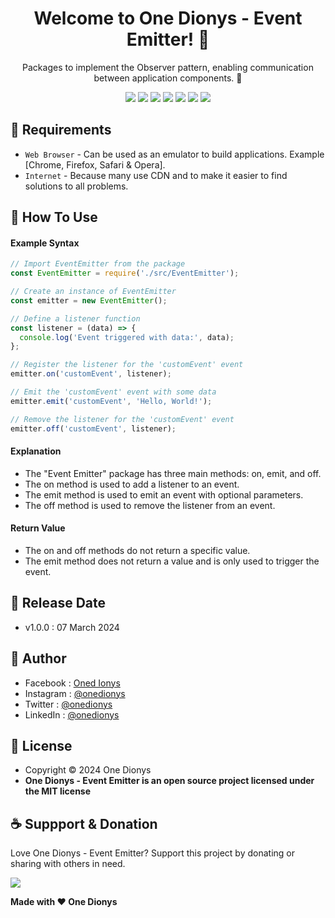 <h1 align="center">Welcome to One Dionys - Event Emitter! 👋 </h1>

<p align="center">Packages to implement the Observer pattern, enabling communication between application components. 💖 </p>

<p align="center">
<img src="https://img.shields.io/github/contributors/onedionys/onedionys-event-emitter?style=flat-square">
<img src="https://img.shields.io/github/issues/onedionys/onedionys-event-emitter?style=flat-square">
<img src="https://img.shields.io/github/stars/onedionys/onedionys-event-emitter?style=flat-square"> 
<img src="https://img.shields.io/github/forks/onedionys/onedionys-event-emitter?style=flat-square">
<img src="https://img.shields.io/github/last-commit/onedionys/onedionys-event-emitter.svg?style=flat-square">
<img src="https://img.shields.io/github/languages/code-size/onedionys/onedionys-event-emitter?style=flat-square">
<img src="https://img.shields.io/github/license/onedionys/onedionys-event-emitter?style=flat-square">
</p>

## 💾 Requirements

* `Web Browser` - Can be used as an emulator to build applications. Example [Chrome, Firefox, Safari & Opera].
* `Internet` - Because many use CDN and to make it easier to find solutions to all problems.

## 🎯 How To Use

#### Example Syntax

```javascript
// Import EventEmitter from the package
const EventEmitter = require('./src/EventEmitter');

// Create an instance of EventEmitter
const emitter = new EventEmitter();

// Define a listener function
const listener = (data) => {
  console.log('Event triggered with data:', data);
};

// Register the listener for the 'customEvent' event
emitter.on('customEvent', listener);

// Emit the 'customEvent' event with some data
emitter.emit('customEvent', 'Hello, World!');

// Remove the listener for the 'customEvent' event
emitter.off('customEvent', listener);
```

#### Explanation

* The "Event Emitter" package has three main methods: on, emit, and off.
* The on method is used to add a listener to an event.
* The emit method is used to emit an event with optional parameters.
* The off method is used to remove the listener from an event.

#### Return Value

* The on and off methods do not return a specific value.
* The emit method does not return a value and is only used to trigger the event.

## 📆 Release Date

* v1.0.0 : 07 March 2024

## 🧑 Author

* Facebook : <a href="https://www.facebook.com/theonedionys"> Oned Ionys</a>
* Instagram : <a href="https://www.instagram.com/onedionys/"> @onedionys</a>
* Twitter : <a href="https://twitter.com/onedionys"> @onedionys</a>
* LinkedIn :  <a href="https://www.linkedin.com/in/onedionys/"> @onedionys</a>

## 📝 License

* Copyright © 2024 One Dionys
* **One Dionys - Event Emitter is an open source project licensed under the MIT license**

## ☕️ Suppport & Donation

Love One Dionys - Event Emitter? Support this project by donating or sharing with others in need.

<a href="https://www.buymeacoffee.com/onedionys"><img src="https://img.shields.io/badge/Buy_Me_A_Coffee-FFDD00?style=for-the-badge&logo=buy-me-a-coffee&logoColor=black"/> </a>

**Made with ❤️ One Dionys**
